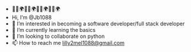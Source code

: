 - 💫🌙🌍💫🌙🌍💫🌙🌍💫🌙🌍
- Hi, I’m @Jb1088
- 👀 I’m interested in becoming a software developer/full stack developer 
- 🌱 I’m currently learning the basics 
- 💞️ I’m looking to collaborate on python
- 📫 How to reach me lilly2mel1088@gmail.com
<!---
Jb1088/Jb1088 is a ✨ special ✨ repository because its `README.md` (this file) appears on your GitHub profile.
You can click the Preview link to take a look at your changes.
--->
